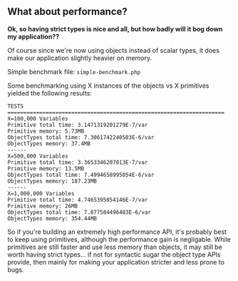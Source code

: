 What about performance?
-----------------------

**Ok, so having strict types is nice and all, but how badly will it bog down my application??**

Of course since we're now using objects instead of scalar types, it does make our application slightly heavier on memory.

Simple benchmark file: `simple-benchmark.php`

Some benchmarking using X instances of the objects vs X primitives yielded the following results:

```
TESTS
====================================================================
X=100,000 Variables
Primitive total time: 3.1471319201279E-7/var
Primitive memory: 5.73MB
ObjectTypes total time: 7.3061742240503E-6/var
ObjectTypes memory: 37.4MB
------ 
X=500,000 Variables
Primitive total time: 3.3653346207013E-7/var
Primitive memory: 13.5MB
ObjectTypes total time: 7.4994658995054E-6/var
ObjectTypes memory: 187.23MB
------ 
X=1,000,000 Variables
Primitive total time: 4.7465395054146E-7/var
Primitive memory: 26MB
ObjectTypes total time: 7.877584496483E-6/var
ObjectTypes memory: 354.44MB
```

So if you're building an extremely high performance API, it's probably best to keep using primitives, although the performance gain is negligable.
While primitives are still faster and use less memory than objects, it may still be worth having strict types... if not for syntactic  sugar the
 object type APIs provide, then mainly for making your application stricter and less prone to bugs.
